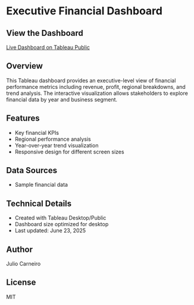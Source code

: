 # Executive Financial Dashboard

## View the Dashboard
[Live Dashboard on Tableau Public](https://public.tableau.com/app/profile/julio.carneiro/viz/executive-financial-dashboard/Dashboard1?publish=yes)

## Overview
This Tableau dashboard provides an executive-level view of financial performance metrics including revenue, profit, regional breakdowns, and trend analysis. The interactive visualization allows stakeholders to explore financial data by year and business segment.

## Features
- Key financial KPIs 
- Regional performance analysis 
- Year-over-year trend visualization
- Responsive design for different screen sizes

## Data Sources
- Sample financial data 

## Technical Details
- Created with Tableau Desktop/Public
- Dashboard size optimized for desktop
- Last updated: June 23, 2025

## Author
Julio Carneiro

## License
MIT